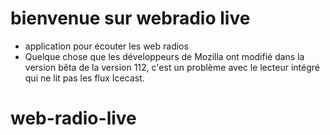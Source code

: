 # bienvenue sur webradio live
- application pour écouter les web radios
- Quelque chose que les développeurs de Mozilla ont modifié dans la version bêta de la version 112, c'est un problème avec le lecteur intégré qui ne lit pas les flux Icecast.
# web-radio-live
